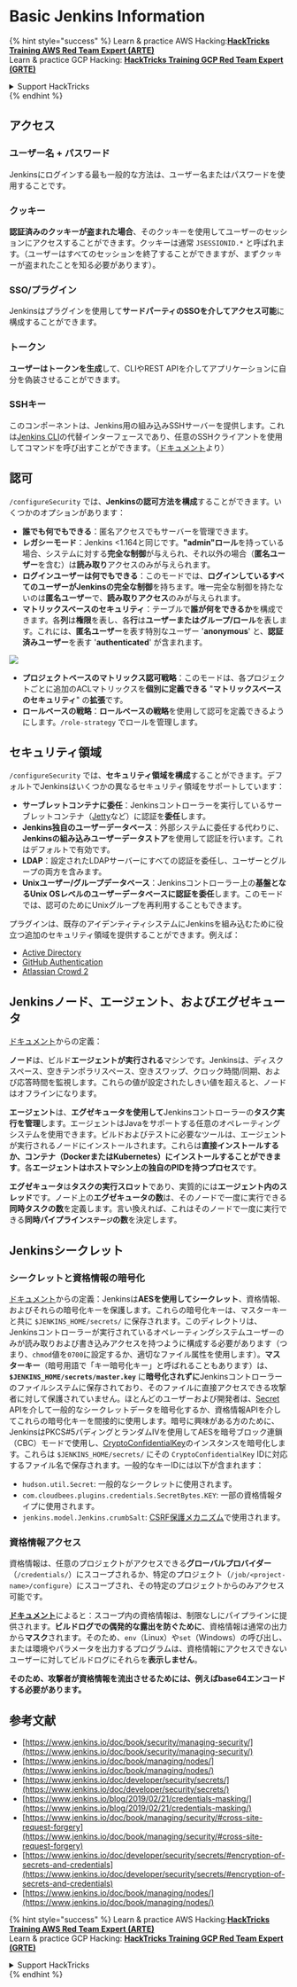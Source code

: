 # Basic Jenkins Information

{% hint style="success" %}
Learn & practice AWS Hacking:<img src="/.gitbook/assets/image.png" alt="" data-size="line">[**HackTricks Training AWS Red Team Expert (ARTE)**](https://training.hacktricks.xyz/courses/arte)<img src="/.gitbook/assets/image.png" alt="" data-size="line">\
Learn & practice GCP Hacking: <img src="/.gitbook/assets/image (2).png" alt="" data-size="line">[**HackTricks Training GCP Red Team Expert (GRTE)**<img src="/.gitbook/assets/image (2).png" alt="" data-size="line">](https://training.hacktricks.xyz/courses/grte)

<details>

<summary>Support HackTricks</summary>

* Check the [**subscription plans**](https://github.com/sponsors/carlospolop)!
* **Join the** 💬 [**Discord group**](https://discord.gg/hRep4RUj7f) or the [**telegram group**](https://t.me/peass) or **follow** us on **Twitter** 🐦 [**@hacktricks\_live**](https://twitter.com/hacktricks\_live)**.**
* **Share hacking tricks by submitting PRs to the** [**HackTricks**](https://github.com/carlospolop/hacktricks) and [**HackTricks Cloud**](https://github.com/carlospolop/hacktricks-cloud) github repos.

</details>
{% endhint %}

## アクセス

### ユーザー名 + パスワード

Jenkinsにログインする最も一般的な方法は、ユーザー名またはパスワードを使用することです。

### クッキー

**認証済みのクッキーが盗まれた場合**、そのクッキーを使用してユーザーのセッションにアクセスすることができます。クッキーは通常 `JSESSIONID.*` と呼ばれます。（ユーザーはすべてのセッションを終了することができますが、まずクッキーが盗まれたことを知る必要があります）。

### SSO/プラグイン

Jenkinsはプラグインを使用して**サードパーティのSSOを介してアクセス可能**に構成することができます。

### トークン

**ユーザーはトークンを生成**して、CLIやREST APIを介してアプリケーションに自分を偽装させることができます。

### SSHキー

このコンポーネントは、Jenkins用の組み込みSSHサーバーを提供します。これは[Jenkins CLI](https://www.jenkins.io/doc/book/managing/cli/)の代替インターフェースであり、任意のSSHクライアントを使用してコマンドを呼び出すことができます。（[ドキュメント](https://plugins.jenkins.io/sshd)より）

## 認可

`/configureSecurity` では、**Jenkinsの認可方法を構成**することができます。いくつかのオプションがあります：

* **誰でも何でもできる**：匿名アクセスでもサーバーを管理できます。
* **レガシーモード**：Jenkins <1.164と同じです。**"admin"ロール**を持っている場合、システムに対する**完全な制御**が与えられ、それ以外の場合（**匿名ユーザー**を含む）は**読み取り**アクセスのみが与えられます。
* **ログインユーザーは何でもできる**：このモードでは、**ログインしているすべてのユーザーがJenkinsの完全な制御**を持ちます。唯一完全な制御を持たないのは**匿名ユーザー**で、**読み取りアクセス**のみが与えられます。
* **マトリックスベースのセキュリティ**：テーブルで**誰が何をできるか**を構成できます。各**列**は**権限**を表し、各**行**は**ユーザーまたはグループ/ロール**を表します。これには、**匿名ユーザー**を表す特別なユーザー '**anonymous**' と、**認証済みユーザー**を表す '**authenticated**' が含まれます。

![](<../../.gitbook/assets/image (149).png>)

* **プロジェクトベースのマトリックス認可戦略**：このモードは、各プロジェクトごとに追加のACLマトリックスを**個別に定義できる** "**マトリックスベースのセキュリティ**" の**拡張**です。
* **ロールベースの戦略**：**ロールベースの戦略**を使用して認可を定義できるようにします。`/role-strategy` でロールを管理します。

## **セキュリティ領域**

`/configureSecurity` では、**セキュリティ領域を構成**することができます。デフォルトでJenkinsはいくつかの異なるセキュリティ領域をサポートしています：

* **サーブレットコンテナに委任**：Jenkinsコントローラーを実行しているサーブレットコンテナ（[Jetty](https://www.eclipse.org/jetty/)など）に認証を**委任**します。
* **Jenkins独自のユーザーデータベース**：外部システムに委任する代わりに、**Jenkinsの組み込みユーザーデータストア**を使用して認証を行います。これはデフォルトで有効です。
* **LDAP**：設定されたLDAPサーバーにすべての認証を委任し、ユーザーとグループの両方を含みます。
* **Unixユーザー/グループデータベース**：Jenkinsコントローラー上の**基盤となるUnix OSレベルのユーザーデータベースに認証を委任**します。このモードでは、認可のためにUnixグループを再利用することもできます。

プラグインは、既存のアイデンティティシステムにJenkinsを組み込むために役立つ追加のセキュリティ領域を提供することができます。例えば：

* [Active Directory](https://plugins.jenkins.io/active-directory)
* [GitHub Authentication](https://plugins.jenkins.io/github-oauth)
* [Atlassian Crowd 2](https://plugins.jenkins.io/crowd2)

## Jenkinsノード、エージェント、およびエグゼキュータ

[ドキュメント](https://www.jenkins.io/doc/book/managing/nodes/)からの定義：

**ノード**は、ビルド**エージェントが実行される**マシンです。Jenkinsは、ディスクスペース、空きテンポラリスペース、空きスワップ、クロック時間/同期、および応答時間を監視します。これらの値が設定されたしきい値を超えると、ノードはオフラインになります。

**エージェント**は、**エグゼキュータを使用して**Jenkinsコントローラーの**タスク実行を管理**します。エージェントはJavaをサポートする任意のオペレーティングシステムを使用できます。ビルドおよびテストに必要なツールは、エージェントが実行されるノードにインストールされます。これらは**直接インストールするか、コンテナ（DockerまたはKubernetes）にインストールすることができます**。各**エージェントはホストマシン上の独自のPIDを持つプロセス**です。

**エグゼキュータ**は**タスクの実行スロット**であり、実質的には**エージェント内のスレッド**です。ノード上の**エグゼキュータの数**は、そのノードで一度に実行できる**同時タスクの数**を定義します。言い換えれば、これはそのノードで一度に実行できる**同時パイプライン`ステージ`の数**を決定します。

## Jenkinsシークレット

### シークレットと資格情報の暗号化

[ドキュメント](https://www.jenkins.io/doc/developer/security/secrets/#encryption-of-secrets-and-credentials)からの定義：Jenkinsは**AESを使用してシークレット**、資格情報、およびそれらの暗号化キーを保護します。これらの暗号化キーは、マスターキーと共に `$JENKINS_HOME/secrets/` に保存されます。このディレクトリは、Jenkinsコントローラーが実行されているオペレーティングシステムユーザーのみが読み取りおよび書き込みアクセスを持つように構成する必要があります（つまり、`chmod`値を`0700`に設定するか、適切なファイル属性を使用します）。**マスターキー**（暗号用語で「キー暗号化キー」と呼ばれることもあります）は、**`$JENKINS_HOME/secrets/master.key`** に**暗号化されずに**Jenkinsコントローラーのファイルシステムに保存されており、そのファイルに直接アクセスできる攻撃者に対して保護されていません。ほとんどのユーザーおよび開発者は、[Secret](https://javadoc.jenkins.io/byShortName/Secret) APIを介して一般的なシークレットデータを暗号化するか、資格情報APIを介してこれらの暗号化キーを間接的に使用します。暗号に興味がある方のために、JenkinsはPKCS#5パディングとランダムIVを使用してAESを暗号ブロック連鎖（CBC）モードで使用し、[CryptoConfidentialKey](https://javadoc.jenkins.io/byShortName/CryptoConfidentialKey)のインスタンスを暗号化します。これらは `$JENKINS_HOME/secrets/` にその `CryptoConfidentialKey` IDに対応するファイル名で保存されます。一般的なキーIDには以下が含まれます：

* `hudson.util.Secret`: 一般的なシークレットに使用されます。
* `com.cloudbees.plugins.credentials.SecretBytes.KEY`: 一部の資格情報タイプに使用されます。
* `jenkins.model.Jenkins.crumbSalt`: [CSRF保護メカニズム](https://www.jenkins.io/doc/book/managing/security/#cross-site-request-forgery)で使用されます。

### 資格情報アクセス

資格情報は、任意のプロジェクトがアクセスできる**グローバルプロバイダー**（`/credentials/`）にスコープされるか、特定のプロジェクト（`/job/<project-name>/configure`）にスコープされ、その特定のプロジェクトからのみアクセス可能です。

[**ドキュメント**](https://www.jenkins.io/blog/2019/02/21/credentials-masking/)によると：スコープ内の資格情報は、制限なしにパイプラインに提供されます。**ビルドログでの偶発的な露出を防ぐために**、資格情報は通常の出力から**マスク**されます。そのため、`env`（Linux）や`set`（Windows）の呼び出し、または環境やパラメータを出力するプログラムは、資格情報にアクセスできないユーザーに対してビルドログにそれらを**表示しません**。

**そのため、攻撃者が資格情報を流出させるためには、例えばbase64エンコードする必要があります。**

## 参考文献

* [https://www.jenkins.io/doc/book/security/managing-security/](https://www.jenkins.io/doc/book/security/managing-security/)
* [https://www.jenkins.io/doc/book/managing/nodes/](https://www.jenkins.io/doc/book/managing/nodes/)
* [https://www.jenkins.io/doc/developer/security/secrets/](https://www.jenkins.io/doc/developer/security/secrets/)
* [https://www.jenkins.io/blog/2019/02/21/credentials-masking/](https://www.jenkins.io/blog/2019/02/21/credentials-masking/)
* [https://www.jenkins.io/doc/book/managing/security/#cross-site-request-forgery](https://www.jenkins.io/doc/book/managing/security/#cross-site-request-forgery)
* [https://www.jenkins.io/doc/developer/security/secrets/#encryption-of-secrets-and-credentials](https://www.jenkins.io/doc/developer/security/secrets/#encryption-of-secrets-and-credentials)
* [https://www.jenkins.io/doc/book/managing/nodes/](https://www.jenkins.io/doc/book/managing/nodes/)

{% hint style="success" %}
Learn & practice AWS Hacking:<img src="/.gitbook/assets/image.png" alt="" data-size="line">[**HackTricks Training AWS Red Team Expert (ARTE)**](https://training.hacktricks.xyz/courses/arte)<img src="/.gitbook/assets/image.png" alt="" data-size="line">\
Learn & practice GCP Hacking: <img src="/.gitbook/assets/image (2).png" alt="" data-size="line">[**HackTricks Training GCP Red Team Expert (GRTE)**<img src="/.gitbook/assets/image (2).png" alt="" data-size="line">](https://training.hacktricks.xyz/courses/grte)

<details>

<summary>Support HackTricks</summary>

* Check the [**subscription plans**](https://github.com/sponsors/carlospolop)!
* **Join the** 💬 [**Discord group**](https://discord.gg/hRep4RUj7f) or the [**telegram group**](https://t.me/peass) or **follow** us on **Twitter** 🐦 [**@hacktricks\_live**](https://twitter.com/hacktricks\_live)**.**
* **Share hacking tricks by submitting PRs to the** [**HackTricks**](https://github.com/carlospolop/hacktricks) and [**HackTricks Cloud**](https://github.com/carlospolop/hacktricks-cloud) github repos.

</details>
{% endhint %}
